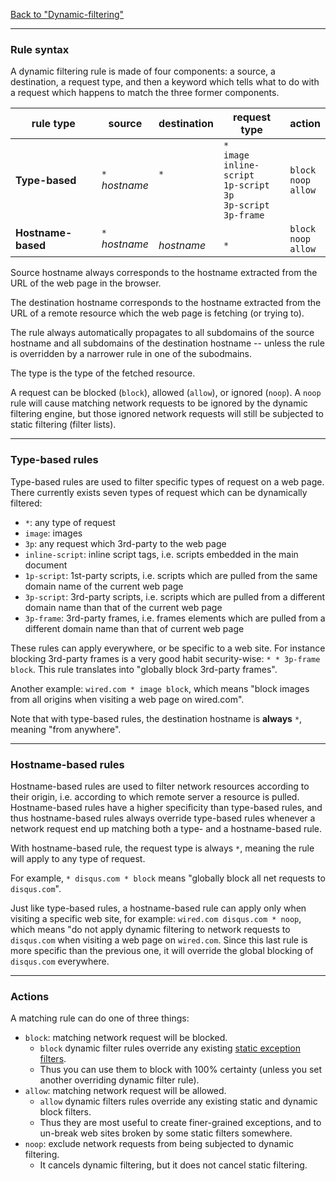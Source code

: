 [Back to "Dynamic-filtering"](https://github.com/gorhill/uBlock/wiki/Dynamic-filtering)

***

### Rule syntax

A dynamic filtering rule is made of four components: a source, a destination, a request type, and then a keyword which tells what to do with a request which happens to match the three former components.

| rule type | source | destination | request type | action |
|---|---|---|---|---|
| **Type-based** | `*`<br>_hostname_ | `*`<br>&nbsp; | `*`<br>`image`<br>`inline-script`<br>`1p-script`<br>`3p`<br>`3p-script`<br>`3p-frame` | `block`<br>`noop`<br>`allow` |
| **Hostname-based** | `*`<br>_hostname_ | <br>_hostname_ | <br>`*` | `block`<br>`noop`<br>`allow` |

Source hostname always corresponds to the hostname extracted from the URL of the web page in the browser.

The destination hostname corresponds to the hostname extracted from the URL of a remote resource which the web page is fetching (or trying to).

The rule always automatically propagates to all subdomains of the source hostname and all subdomains of the destination hostname -- unless the rule is overridden by a narrower rule in one of the subodmains.

The type is the type of the fetched resource.

A request can be blocked (`block`), allowed (`allow`), or ignored (`noop`). A `noop` rule will cause matching network requests to be ignored by the dynamic filtering engine, but those ignored network requests will still be subjected to static filtering (filter lists).

***

### Type-based rules

Type-based rules are used to filter specific types of request on a web page. There currently exists seven types of request which can be dynamically filtered:

- `*`: any type of request
- `image`: images
- `3p`: any request which 3rd-party to the web page
- `inline-script`: inline script tags, i.e. scripts embedded in the main document
- `1p-script`: 1st-party scripts, i.e. scripts which are pulled from the same domain name of the current web page
- `3p-script`: 3rd-party scripts, i.e. scripts which are pulled from a different domain name than that of the current web page
- `3p-frame`: 3rd-party frames, i.e. frames elements which are pulled from a different domain name than that of current web page

These rules can apply everywhere, or be specific to a web site. For instance blocking 3rd-party frames is a very good habit security-wise: `* * 3p-frame block`. This rule translates into "globally block 3rd-party frames".

Another example: `wired.com * image block`, which means "block images from all origins when visiting a web page on wired.com".

Note that with type-based rules, the destination hostname is **always** `*`, meaning "from anywhere".

***

### Hostname-based rules

Hostname-based rules are used to filter network resources according to their origin, i.e. according to which remote server a resource is pulled. Hostname-based rules have a higher specificity than type-based rules, and thus hostname-based rules always override type-based rules whenever a network request end up matching both a type- and a hostname-based rule.

With hostname-based rule, the request type is always `*`, meaning the rule will apply to any type of request.

For example, `* disqus.com * block` means "globally block all net requests to `disqus.com`".

Just like type-based rules, a hostname-based rule can apply only when visiting a specific web site, for example: `wired.com disqus.com * noop`, which means "do not apply dynamic filtering to network requests to `disqus.com` when visiting a web page on `wired.com`. Since this last rule is more specific than the previous one, it will override the global blocking of `disqus.com` everywhere.

***

### Actions

A matching rule can do one of three things:

- `block`: matching network request will be blocked.
    - `block` dynamic filter rules override any existing [static exception filters](https://adblockplus.org/en/filters#whitelist).
    - Thus you can use them to block with 100% certainty (unless you set another overriding dynamic filter rule).
- `allow`: matching network request will be allowed.
    - `allow` dynamic filters rules override any existing static and dynamic block filters.
    - Thus they are most useful to create finer-grained exceptions, and to un-break web sites broken by some static filters somewhere.
- `noop`: exclude network requests from being subjected to dynamic filtering.
    - It cancels dynamic filtering, but it does not cancel static filtering.